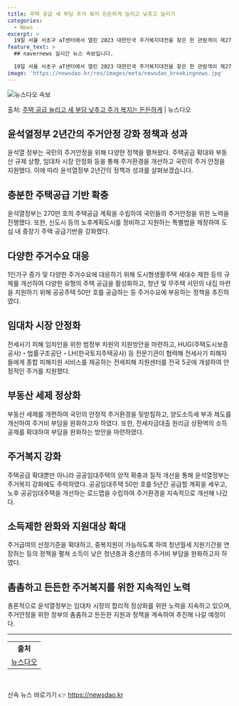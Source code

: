 ```yaml
---
title: 주택 공급 세 부담 주거 복지 든든하게 늘리고 낮추고 늘리기
categories:
  - News
excerpt: >
  19일 서울 서초구 aT센터에서 열린 2023 대한민국 주거복지대전을 찾은 한 관람객이 제27회 LH 대학생…
feature_text: >
  ## navernews 실시간 뉴스 속보입니다.

  19일 서울 서초구 aT센터에서 열린 2023 대한민국 주거복지대전을 찾은 한 관람객이 제27회 LH 대학생…
image: 'https://newsdao.kr/res/images/meta/newsdao_breakingnews.jpg'
---
```


![뉴스다오 속보](https://newsdao.kr/res/images/meta/newsdao_breakingnews.jpg)

<p>출처: <a href="https://newsdao.kr/3770" rel="dofollow">주택 공급 늘리고 세 부담 낮추고 주거 복지는 든든하게</a> | 뉴스다오</p>

<h2 data-ke-size="size26">윤석열정부 2년간의 주거안정 강화 정책과 성과</h2>

<p data-ke-size="size16">윤석열 정부는 국민의 주거안정을 위해 다양한 정책을 펼쳐왔다. 주택공급 확대와 부동산 규제 상향, 임대차 시장 안정화 등을 통해 주거환경을 개선하고 국민의 주거 안정을 지원했다. 이에 따라 윤석열정부 2년간의 정책과 성과를 살펴보겠습니다.</p>

<h2 data-ke-size="size24">충분한 주택공급 기반 확충</h2>
<p data-ke-size="size16">윤석열정부는 270만 호의 주택공급 계획을 수립하여 국민들의 주거안정을 위한 노력을 진행했다. 또한, 신도시 등의 노후계획도시를 정비하고 지원하는 특별법을 제정하여 도심 내 중장기 주택 공급기반을 강화했다. </p>

<h2 data-ke-size="size24">다양한 주거수요 대응</h2>
<p data-ke-size="size16">1인가구 증가 및 다양한 주거수요에 대응하기 위해 도시형생활주택 세대수 제한 등의 규제를 개선하여 다양한 유형의 주택 공급을 활성화하고, 청년 및 무주택 서민의 내집 마련을 지원하기 위해 공공주택 50만 호를 공급하는 등 주거수요에 부응하는 정책을 추진하였다.</p>

<h2 data-ke-size="size24">임대차 시장 안정화</h2>
<p data-ke-size="size16">전세사기 피해 임차인을 위한 범정부 차원의 지원방안을 마련하고, HUG(주택도시보증공사)・법률구조공단・LH(한국토지주택공사) 등 전문기관이 협력해 전세사기 피해자들에게 종합 피해지원 서비스를 제공하는 전세피해 지원센터를 전국 5곳에 개설하여 안정적인 주거를 지원했다.</p>

<h2 data-ke-size="size24">부동산 세제 정상화</h2>
<p data-ke-size="size16">부동산 세제를 개편하여 국민의 안정적 주거환경을 뒷받침하고, 양도소득세 부과 제도를 개선하여 주거비 부담을 완화하고자 하였다. 또한, 전세자금대출 원리금 상환액의 소득공제를 확대하여 부담을 완화하는 방안을 마련하였다.</p>

<h2 data-ke-size="size24">주거복지 강화</h2>
<p data-ke-size="size16">주택공급 확대뿐만 아니라 공공임대주택의 양적 확충과 질적 개선을 통해 윤석열정부는 주거복지 강화에도 주력하였다. 공공임대주택 50만 호를 5년간 공급할 계획을 세우고, 노후 공공임대주택을 개선하는 로드맵을 수립하여 주거환경을 지속적으로 개선해 나갔다.</p>

<h2 data-ke-size="size24">소득제한 완화와 지원대상 확대</h2>
<p data-ke-size="size16">주거급여의 선정기준을 확대하고, 중복지원이 가능하도록 하여 청년월세 지원기간을 연장하는 등의 정책을 펼쳐 소득이 낮은 청년층과 중산층의 주거비 부담을 완화하고자 하였다.</p>

<h2 data-ke-size="size24">촘촘하고 든든한 주거복지를 위한 지속적인 노력</h2>
<p data-ke-size="size16">총론적으로 윤석열정부는 임대차 시장의 합리적 정상화를 위한 노력을 지속하고 있으며, 주거안정을 위한 정부의 촘촘하고 든든한 지원과 정책을 계속하여 추진해 나갈 예정이다.</p>

<hr>

<table>
	<tr>
		<td style="text-align: center; height: 17px;"><b>출처</b></td>
	</tr>
	<tr>
		<td><a href="https://newsdao.kr/3770">뉴스다오</a></td>
	</tr>
</table>
<p data-ke-size="size16">&nbsp;</p> 

신속 뉴스 바로가기 👉 <a href="https://newsdao.kr" rel="dofollow">https://newsdao.kr</a>


